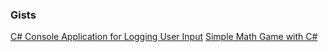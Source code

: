 ### Gists
[C# Console Application for Logging User Input](https://gist.github.com/yusufdemyr/41e666f03f8cb6dce966a1319fcd1185)
[Simple Math Game with C#](https://gist.github.com/yusufdemyr/c5cb61ec336fff392b3523d6805c31ce)

<!--
### 📊 Overall Stats

<table>
  <tr>
    <td>
      <a href="https://github.com/yusufdemyr/github-readme-stats"> <img src="https://github-readme-stats.vercel.app/api?username=yusufdemyr&hide_border=true&show_icons=true" alt="yusufdemyr's GitHub Stats" /> </a>
    </td>
    <td>
      <a href="https://github.com/yusufdemyr/github-readme-stats"> <img src="https://github-readme-stats.vercel.app/api/top-langs/?username=yusufdemyr&hide_border=true&langs_count=8&layout=compact" alt="Top Languages" /> </a>
    </td>
  </tr>
  <tr>
    <td colspan=2 align="center">
      <a href="https://git.io/streak-stats"> <img src="http://github-readme-streak-stats.herokuapp.com?user=yusufdemyr&hide_border=true&background=f6f8fa&currStreakLabel=000000&date_format=j%20M%5B%20Y%5D" alt="yusufdemyr's GitHub Readme Streak Stats" /> </a>
    </td>
  </tr>
</table>


<p align="center"> 
  Visitors :<br>
  <img src="https://profile-counter.glitch.me/yusufdemyr/count.svg" />
</p>
-->
<!--
**yusufdemyr/yusufdemyr** is a ✨ _special_ ✨ repository because its `README.md` (this file) appears on your GitHub profile.

Here are some ideas to get you started:

- 🔭 I’m currently working on ...
- 🌱 I’m currently learning ...
- 👯 I’m looking to collaborate on ...
- 🤔 I’m looking for help with ...
- 💬 Ask me about ...
- 📫 How to reach me: ...
- 😄 Pronouns: ...
- ⚡ Fun fact: ...
-->
